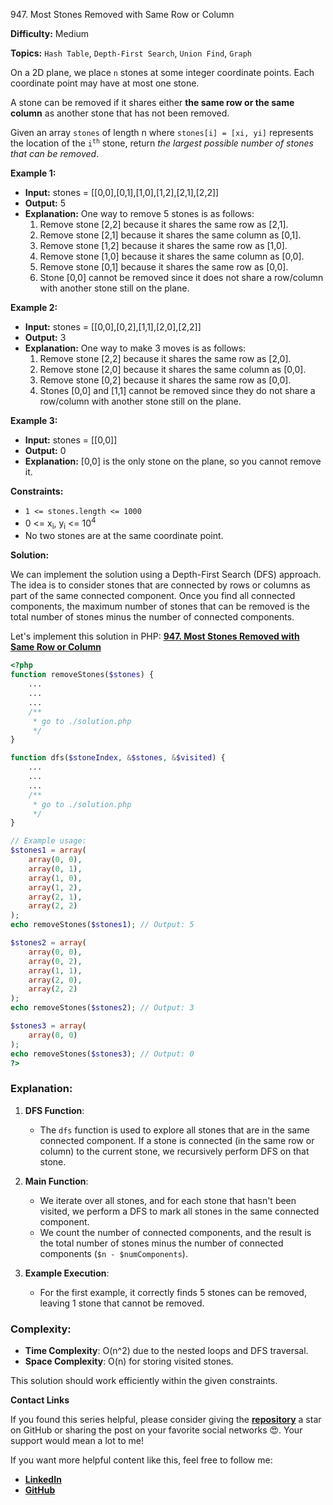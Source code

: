 947\. Most Stones Removed with Same Row or Column

**Difficulty:** Medium

**Topics:** `Hash Table`, `Depth-First Search`, `Union Find`, `Graph`

On a 2D plane, we place `n` stones at some integer coordinate points. Each coordinate point may have at most one stone.

A stone can be removed if it shares either **the same row or the same column** as another stone that has not been removed.

Given an array `stones` of length n where `stones[i] = [xi, yi]` represents the location of the <code>i<sup>th</sup></code> stone, return _the largest possible number of stones that can be removed_.

**Example 1:**

- **Input:** stones = [[0,0],[0,1],[1,0],[1,2],[2,1],[2,2]]
- **Output:** 5
- **Explanation:** One way to remove 5 stones is as follows:
  1. Remove stone [2,2] because it shares the same row as [2,1].
  2. Remove stone [2,1] because it shares the same column as [0,1].
  3. Remove stone [1,2] because it shares the same row as [1,0].
  4. Remove stone [1,0] because it shares the same column as [0,0].
  5. Remove stone [0,1] because it shares the same row as [0,0].
  6. Stone [0,0] cannot be removed since it does not share a row/column with another stone still on the plane.

**Example 2:**

- **Input:** stones = [[0,0],[0,2],[1,1],[2,0],[2,2]]
- **Output:** 3
- **Explanation:** One way to make 3 moves is as follows:
  1. Remove stone [2,2] because it shares the same row as [2,0].
  2. Remove stone [2,0] because it shares the same column as [0,0].
  3. Remove stone [0,2] because it shares the same row as [0,0].
  4. Stones [0,0] and [1,1] cannot be removed since they do not share a row/column with another stone still on the plane.

**Example 3:**

- **Input:** stones = [[0,0]]
- **Output:** 0
- **Explanation:** [0,0] is the only stone on the plane, so you cannot remove it.

**Constraints:**

- `1 <= stones.length <= 1000`
- <cpde>0 <= x<sub>i</sub>, y<sub>i</sub> <= 10<sup>4</sup></code>
- No two stones are at the same coordinate point.


**Solution:**

We can implement the solution using a Depth-First Search (DFS) approach. The idea is to consider stones that are connected by rows or columns as part of the same connected component. Once you find all connected components, the maximum number of stones that can be removed is the total number of stones minus the number of connected components.

Let's implement this solution in PHP: **[947. Most Stones Removed with Same Row or Column](https://github.com/mah-shamim/leet-code-in-php/tree/main/algorithms/000947-most-stones-removed-with-same-row-or-column/solution.php)**

```php
<?php
function removeStones($stones) {
    ...
    ...
    ...
    /**
     * go to ./solution.php
     */
}

function dfs($stoneIndex, &$stones, &$visited) {
    ...
    ...
    ...
    /**
     * go to ./solution.php
     */
}

// Example usage:
$stones1 = array(
    array(0, 0),
    array(0, 1),
    array(1, 0),
    array(1, 2),
    array(2, 1),
    array(2, 2)
);
echo removeStones($stones1); // Output: 5

$stones2 = array(
    array(0, 0),
    array(0, 2),
    array(1, 1),
    array(2, 0),
    array(2, 2)
);
echo removeStones($stones2); // Output: 3

$stones3 = array(
    array(0, 0)
);
echo removeStones($stones3); // Output: 0
?>
```

### Explanation:

1. **DFS Function**:
   - The `dfs` function is used to explore all stones that are in the same connected component. If a stone is connected (in the same row or column) to the current stone, we recursively perform DFS on that stone.

2. **Main Function**:
   - We iterate over all stones, and for each stone that hasn't been visited, we perform a DFS to mark all stones in the same connected component.
   - We count the number of connected components, and the result is the total number of stones minus the number of connected components (`$n - $numComponents`).

3. **Example Execution**:
   - For the first example, it correctly finds 5 stones can be removed, leaving 1 stone that cannot be removed.

### Complexity:
- **Time Complexity**: O(n^2) due to the nested loops and DFS traversal.
- **Space Complexity**: O(n) for storing visited stones.

This solution should work efficiently within the given constraints.


**Contact Links**

If you found this series helpful, please consider giving the **[repository](https://github.com/mah-shamim/leet-code-in-php)** a star on GitHub or sharing the post on your favorite social networks 😍. Your support would mean a lot to me!

If you want more helpful content like this, feel free to follow me:

- **[LinkedIn](https://www.linkedin.com/in/arifulhaque/)**
- **[GitHub](https://github.com/mah-shamim)**

